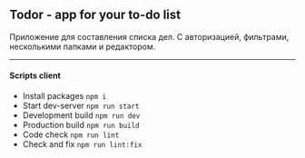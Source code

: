 ## Todor -  app for your to-do list

Приложение для составления списка дел. С авторизацией, фильтрами, несколькими папками и редактором.

---
#### Scripts client
- Install packages    ```npm i```
- Start dev-server    ```npm run start```
- Development build   ```npm run dev```
- Production build    ```npm run build```
- Сode check          ```npm run lint```
- Check and fix       ```npm run lint:fix```
